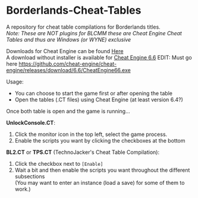 # Borderlands-Cheat-Tables
A repository for cheat table compilations for Borderlands titles.   
*Note: These are NOT plugins for BLCMM these are Cheat Engine Cheat Tables and thus are Windows (or WYNE) exclusive*

Downloads for Cheat Engine can be found [Here](http://www.cheatengine.org/downloads.php)     
A download without installer is available for [Cheat Engine 6.6](http://www.cheatengine.org/download/CheatEngine66_NOsetup.rar)
EDIT: Must go here https://github.com/cheat-engine/cheat-engine/releases/download/6.6/CheatEngine66.exe

Usage:
- You can choose to start the game first or after opening the table   
- Open the tables (.CT files) using Cheat Engine (at least version 6.4?)       

Once both table is open and the game is running...

**UnlockConsole.CT**:   
1. Click the monitor icon in the top left, select the game process.   
1. Enable the scripts you want by clicking the checkboxes at the bottom    

**BL2.CT** or **TPS.CT** (TechnoJacker's Cheat Table Compilation):
1. Click the checkbox next to `[Enable]`
1. Wait a bit and then enable the scripts you want throughout the different subsections    
(You may want to enter an instance (load a save) for some of them to work.)    
